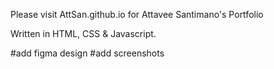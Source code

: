 Please visit AttSan.github.io for Attavee Santimano's Portfolio

Written in HTML, CSS & Javascript. 

#add figma design
#add screenshots
